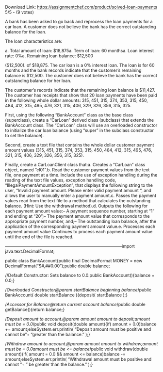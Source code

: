 Download Link: https://assignmentchef.com/product/solved-loan-payments
<br>
5/5 - (9 votes)

A bank has been asked to go back and reprocess the loan payments for a car loan. A customer does not believe the bank has the correct outstanding balance for the loan.



The loan characteristics are:

a. Total amount of loan: $18,875a. Term of loan: 60 monthsa. Loan interest rate: 0%a. Remaining loan balance: $12,500

($12,500). of $18,875. The car loan is a 0% interest loan. The loan is for 60 months and the bank records indicate that the customer’s remaining balance is $12,500. The customer does not believe the bank has the correct outstanding balance for her loan.

The customer’s records indicate that the remaining loan balance is $11,427. The customer has receipts that show that 20 loan payments have been paid in the following whole dollar amounts: 315, 451, 315, 374, 353, 315, 450, 484, 412, 315, 495, 476, 321, 315, 406, 329, 326, 356, 315, 325.

First, using the following “BankAccount” class as the base class (superclass), create a “CarLoan” derived class (subclass) that extends the BankAccount class. The “CarLoan” class will use an overloaded constructor to initialize the car loan balance (using “super” in the subclass constructor to set the balance).

Second, create a text file that contains the whole dollar customer payment amount values (315, 451, 315, 374, 353, 315, 450, 484, 412, 315, 495, 476, 321, 315, 406, 329, 326, 356, 315, 325).

Finally, create a CarLoanClient class that:a. Creates a “CarLoan” class object, named “cl01”.b. Read the customer payment values from the text file, one payment at a time. Include the use of exception handling during the reading of the text file values, exception handling code, “IllegalPaymentAmountException”, that displays the following string to the user, “Invalid payment amount. Please enter valid payment amount “, and allows the user to manually enter a payment amount.c. Passes the payment values read from the text file to a method that calculates the outstanding balance. (Hint: Use the withdrawal method).d. Outputs the following for each payment amount value:– A payment sequence number, starting at “1” and ending at “20”;– The payment amount value that corresponds to the appropriate payment number, and;– The outstanding loan balance, after the application of the corresponding payment amount value.e. Processes each payment amount value Continues to process each payment amount value until the end of the file is reached.

———————————————————————————–import java.text.DecimalFormat;

public class BankAccount{public final DecimalFormat MONEY = new DecimalFormat(“$#,##0.00”);public double balance;

//Default Constructor: Sets balance to 0.0.public BankAccount(){balance = 0.0;}

/*Overloaded Constructor@param startBalance beginning balance*/public BankAccount( double startBalance ){deposit( startBalance );}

/*Accessor for Balance@return current account balance*/public double getBalance(){return balance;}

/*Deposit amount to account.@param amount amount to deposit;amount must be = 0.0*/public void deposit(double amount){if( amount = 0.0)balance += amount;elseSystem.err.println( “Deposit amount must be positive and cannot be”+ “greater than the balance.” );}

/*Withdraw amount to account.@param amount amount to withdraw;amount must be = 0.0amount must be &lt;= balance*/public void withdraw(double amount){if( amount = 0.0 &amp;&amp; amount &lt;= balance)balance -= amount;elseSystem.err.println( “Withdrawal amount must be positive and cannot ”+ ” be greater than the balance.” );}